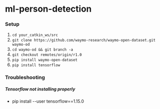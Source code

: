 # ml-person-detection

### Setup
1. `cd your_catkin_ws/src`
2. `git clone https://github.com/waymo-research/waymo-open-dataset.git waymo-od`
3. `cd waymo-od && git branch -a`
4. `git checkout remotes/origin/r1.0`
5. `pip install waymo-open-dataset`
6. `pip install tensorflow`



### Troubleshooting
##### Tensorflow not installing properly
+ pip install --user tensorflow==1.15.0
<!-- For python3: `pip3 install --user tensorflow==1.14.0`
For python2 (use with ROS): `python -m pip install --user --ignore-installed tensorflow` -->
